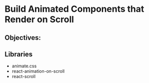 # Build Animated Components that Render on Scroll

## Objectives:

## Libraries

- animate.css
- react-animation-on-scroll
- react-scroll
